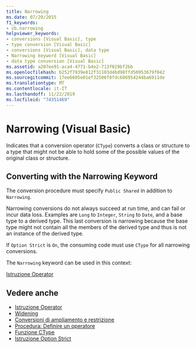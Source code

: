 ```yaml
---
title: Narrowing
ms.date: 07/20/2015
f1_keywords:
- vb.narrowing
helpviewer_keywords:
- conversions [Visual Basic], type
- type conversion [Visual Basic]
- conversions [Visual Basic], data type
- Narrowing keyword [Visual Basic]
- data type conversion [Visual Basic]
ms.assetid: a207ee91-aca4-4771-b4e2-713f029bf2bb
ms.openlocfilehash: b252f7939e812f31103d4bd98ffd50953679f042
ms.sourcegitcommit: 17ee6605e01ef32506f8fdc686954244ba6911de
ms.translationtype: MT
ms.contentlocale: it-IT
ms.lasthandoff: 11/22/2019
ms.locfileid: "74351469"
---
```

# <a name="narrowing-visual-basic"></a>Narrowing (Visual Basic)
Indicates that a conversion operator (`CType`) converts a class or structure to a type that might not be able to hold some of the possible values of the original class or structure.  
  
## <a name="converting-with-the-narrowing-keyword"></a>Converting with the Narrowing Keyword  
 The conversion procedure must specify `Public Shared` in addition to `Narrowing`.  
  
 Narrowing conversions do not always succeed at run time, and can fail or incur data loss. Examples are `Long` to `Integer`, `String` to `Date`, and a base type to a derived type. This last conversion is narrowing because the base type might not contain all the members of the derived type and thus is not an instance of the derived type.  
  
 If `Option Strict` is `On`, the consuming code must use `CType` for all narrowing conversions.  
  
 The `Narrowing` keyword can be used in this context:  
  
 [Istruzione Operator](../../../visual-basic/language-reference/statements/operator-statement.md)  
  
## <a name="see-also"></a>Vedere anche

- [Istruzione Operator](../../../visual-basic/language-reference/statements/operator-statement.md)
- [Widening](../../../visual-basic/language-reference/modifiers/widening.md)
- [Conversioni di ampliamento e restrizione](../../../visual-basic/programming-guide/language-features/data-types/widening-and-narrowing-conversions.md)
- [Procedura: Definire un operatore](../../../visual-basic/programming-guide/language-features/procedures/how-to-define-an-operator.md)
- [Funzione CType](../../../visual-basic/language-reference/functions/ctype-function.md)
- [Istruzione Option Strict](../../../visual-basic/language-reference/statements/option-strict-statement.md)
